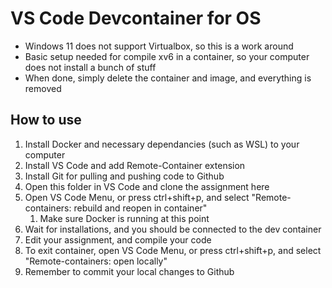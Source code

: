 # VS Code Devcontainer for OS

* Windows 11 does not support Virtualbox, so this is a work around
* Basic setup needed for compile xv6 in a container, so your computer does not install a bunch of stuff
* When done, simply delete the container and image, and everything is removed
  
## How to use

1. Install Docker and necessary dependancies (such as WSL) to your computer
2. Install VS Code and add Remote-Container extension
3. Install Git for pulling and pushing code to Github
4. Open this folder in VS Code and clone the assignment here
5. Open VS Code Menu, or press ctrl+shift+p, and select "Remote-containers: rebuild and reopen in container"
   1. Make sure Docker is running at this point
6. Wait for installations, and you should be connected to the dev container
7. Edit your assignment, and compile your code
8. To exit container, open VS Code Menu, or press ctrl+shift+p, and select "Remote-containers: open locally"
9. Remember to commit your local changes to Github
